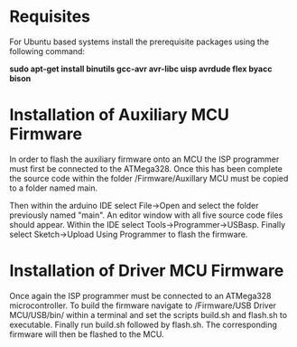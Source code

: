 # Requisites

For Ubuntu based systems install the prerequisite packages using the following command:

**sudo apt-get install binutils gcc-avr avr-libc uisp avrdude flex byacc bison**

# Installation of Auxiliary MCU Firmware

In order to flash the auxiliary firmware onto an MCU the ISP programmer must first be connected to the ATMega328. 
Once this has been complete the source code within the folder /Firmware/Auxillary MCU must be copied to a folder named main. 

Then within the arduino IDE select File->Open and select the folder previously named "main". An editor window with all five source code files should appear. 
Within the IDE select Tools->Programmer->USBasp. Finally select Sketch->Upload Using Programmer to flash the firmware.

# Installation of Driver MCU Firmware

Once again the ISP programmer must be connected to an ATMega328 microcontroller. To build the firmware navigate to /Firmware/USB Driver MCU/USB/bin/ within a terminal and set the scripts build.sh and flash.sh to executable. Finally run build.sh followed by flash.sh. The corresponding firmware will then be flashed to the MCU.
